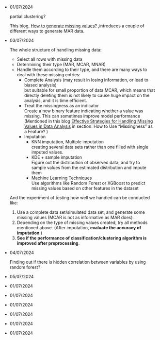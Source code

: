 - 01/07/2024

  partial clustering?

  This blog,  [How to generate missing values?](https://rmisstastic.netlify.app/how-to/generate/misssimul#:~:text=Missing%20Completely%20At%20Random%20values,Bernoulli%20distribution%20of%20parameter%20perc) ,introduces a couple of different ways to generate MAR data.
  
- 03/07/2024

  The whole structure of handling missing data:
  * Select all rows with missing data
  * Determining their type (MAR, MCAR, MNAR)
  * Handle them according to their type, and there are many ways to deal with these missing entries:
      - Complete Analysis (may result in losing information, or lead to biased analysis)\
        but suitable for small proportion of data MCAR, which means that directly deleting them is not likely to cause huge impact on the analysis, and it is time efficient.
      - Treat the missingness as an indicator\
        Create a new binary feature indicating whether a value was missing. This can sometimes improve model performance\
(Mentioned in this blog [Effective Strategies for Handling Missing Values in Data Analysis](https://www.analyticsvidhya.com/blog/2021/10/handling-missing-value/) in section: How to Use “Missingness” as a Feature? )
      - Imputation
        * KNN imputation, Multiple imputation\
          creating several data sets rather than one filled with single imputed values.
        * KDE + sample imputation\
          Figure out the distribution of observed data, and try to sample values from the estimated distribution and impute them
        * Machine Learning Techniques\
          Use algorithms like Random Forest or XGBoost to predict missing values based on other features in the dataset
          
  And the experiment of testing how well we handled can be conducted like:
  1. Use a complete data set/simulated data set, and generate some missing values (MCAR is not as informative as MAR does).
  2. Depending on the type of missing values created, try all methods mentioned above. (After imputation, **evaluate the accuracy of imputation**.)
  3. **See if the performance of classification/clustering algorithm is improved after preprocessing**.
  
- 04/07/2024

  Finding out if there is hidden correlation between variables by using random forest?
  
- 05/07/2024
  
- 01/07/2024
- 01/07/2024
- 01/07/2024
- 01/07/2024
- 01/07/2024
- 01/07/2024
